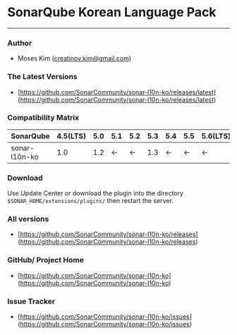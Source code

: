 # SonarQube Korean Language Pack

---

### Author
+ Moses Kim (<creatinov.kim@gmail.com>)

### The Latest Versions
+ [https://github.com/SonarCommunity/sonar-l10n-ko/releases/latest]
(https://github.com/SonarCommunity/sonar-l10n-ko/releases/latest)

### Compatibility Matrix
SonarQube     | 4.5(LTS) | 5.0 | 5.1 | 5.2 | 5.3 | 5.4 | 5.5 | 5.6(LTS) |
--------------|----------|-----|-----|-----|-----|-----|-----|----------|
sonar-l10n-ko |1.0       | 1.2 | <-  | <-  | 1.3 | <-  | <-  | <-       |

### Download
Use Update Center or download the plugin into the directory `$SONAR_HOME/extensions/plugins/` then restart the server.

### All versions

+ [https://github.com/SonarCommunity/sonar-l10n-ko/releases]
(https://github.com/SonarCommunity/sonar-l10n-ko/releases)


### GitHub/ Project Home
+ [https://github.com/SonarCommunity/sonar-l10n-ko]
(https://github.com/SonarCommunity/sonar-l10n-ko)

### Issue Tracker
+ [https://github.com/SonarCommunity/sonar-l10n-ko/issues]
(https://github.com/SonarCommunity/sonar-l10n-ko/issues)
